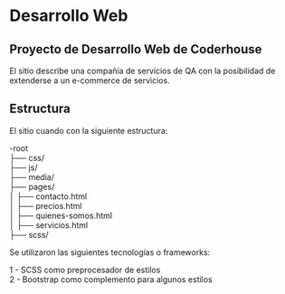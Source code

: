 # Desarrollo Web

## Proyecto de Desarrollo Web de Coderhouse

El sitio describe una compañía de servicios de QA con la posibilidad de extenderse a un e-commerce de servicios.

## Estructura

El sitio cuando con la siguiente estructura:

-root \
├── css/\
├── js/\
├── media/\
├── pages/\
│   ├── contacto.html\
│   ├── precios.html\
│   ├── quienes-somos.html\
│   ├── servicios.html\
├── scss/



Se utilizaron las siguientes tecnologías o frameworks:

1 - SCSS como preprocesador de estilos\
2 - Bootstrap como complemento para algunos estilos
